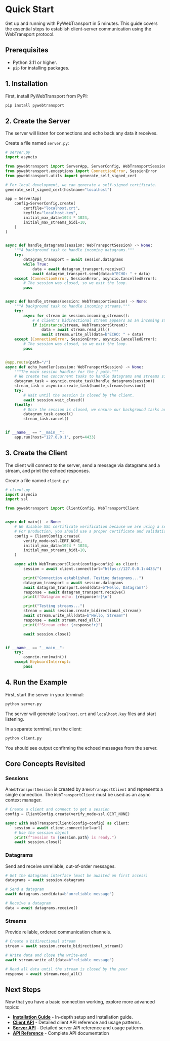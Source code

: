 # Quick Start

Get up and running with PyWebTransport in 5 minutes. This guide covers the essential steps to establish client-server communication using the WebTransport protocol.

## Prerequisites

- Python 3.11 or higher.
- `pip` for installing packages.

## 1. Installation

First, install PyWebTransport from PyPI:

```bash
pip install pywebtransport
```

## 2. Create the Server

The server will listen for connections and echo back any data it receives.

Create a file named `server.py`:

```python
# server.py
import asyncio

from pywebtransport import ServerApp, ServerConfig, WebTransportSession, WebTransportStream
from pywebtransport.exceptions import ConnectionError, SessionError
from pywebtransport.utils import generate_self_signed_cert

# For local development, we can generate a self-signed certificate.
generate_self_signed_cert(hostname="localhost")

app = ServerApp(
    config=ServerConfig.create(
        certfile="localhost.crt",
        keyfile="localhost.key",
        initial_max_data=1024 * 1024,
        initial_max_streams_bidi=10,
    )
)


async def handle_datagrams(session: WebTransportSession) -> None:
    """A background task to handle incoming datagrams."""
    try:
        datagram_transport = await session.datagrams
        while True:
            data = await datagram_transport.receive()
            await datagram_transport.send(data=b"ECHO: " + data)
    except (ConnectionError, SessionError, asyncio.CancelledError):
        # The session was closed, so we exit the loop.
        pass


async def handle_streams(session: WebTransportSession) -> None:
    """A background task to handle incoming streams."""
    try:
        async for stream in session.incoming_streams():
            # A client's bidirectional stream appears as an incoming stream on the server.
            if isinstance(stream, WebTransportStream):
                data = await stream.read_all()
                await stream.write_all(data=b"ECHO: " + data)
    except (ConnectionError, SessionError, asyncio.CancelledError):
        # The session was closed, so we exit the loop.
        pass


@app.route(path="/")
async def echo_handler(session: WebTransportSession) -> None:
    """The main session handler for the / path."""
    # We create two concurrent tasks to handle datagrams and streams simultaneously.
    datagram_task = asyncio.create_task(handle_datagrams(session))
    stream_task = asyncio.create_task(handle_streams(session))
    try:
        # Wait until the session is closed by the client.
        await session.wait_closed()
    finally:
        # Once the session is closed, we ensure our background tasks are cleaned up.
        datagram_task.cancel()
        stream_task.cancel()


if __name__ == "__main__":
    app.run(host="127.0.0.1", port=4433)

```

## 3. Create the Client

The client will connect to the server, send a message via datagrams and a stream, and print the echoed responses.

Create a file named `client.py`:

```python
# client.py
import asyncio
import ssl

from pywebtransport import ClientConfig, WebTransportClient


async def main() -> None:
    # We disable SSL certificate verification because we are using a self-signed cert.
    # For production, you should use a proper certificate and validation.
    config = ClientConfig.create(
        verify_mode=ssl.CERT_NONE,
        initial_max_data=1024 * 1024,
        initial_max_streams_bidi=10,
    )

    async with WebTransportClient(config=config) as client:
        session = await client.connect(url="https://127.0.0.1:4433/")

        print("Connection established. Testing datagrams...")
        datagram_transport = await session.datagrams
        await datagram_transport.send(data=b"Hello, Datagram!")
        response = await datagram_transport.receive()
        print(f"Datagram echo: {response!r}\n")

        print("Testing streams...")
        stream = await session.create_bidirectional_stream()
        await stream.write_all(data=b"Hello, Stream!")
        response = await stream.read_all()
        print(f"Stream echo: {response!r}")

        await session.close()


if __name__ == "__main__":
    try:
        asyncio.run(main())
    except KeyboardInterrupt:
        pass

```

## 4. Run the Example

First, start the server in your terminal:

```bash
python server.py
```

The server will generate `localhost.crt` and `localhost.key` files and start listening.

In a separate terminal, run the client:

```bash
python client.py
```

You should see output confirming the echoed messages from the server.

## Core Concepts Revisited

### Sessions

A `WebTransportSession` is created by a `WebTransportClient` and represents a single connection. The `WebTransportClient` must be used as an async context manager.

```python
# Create a client and connect to get a session
config = ClientConfig.create(verify_mode=ssl.CERT_NONE)

async with WebTransportClient(config=config) as client:
    session = await client.connect(url=url)
    # Use the session object
    print(f"Session to {session.path} is ready.")
    await session.close()
```

### Datagrams

Send and receive unreliable, out-of-order messages.

```python
# Get the datagrams interface (must be awaited on first access)
datagrams = await session.datagrams

# Send a datagram
await datagrams.send(data=b"unreliable message")

# Receive a datagram
data = await datagrams.receive()
```

### Streams

Provide reliable, ordered communication channels.

```python
# Create a bidirectional stream
stream = await session.create_bidirectional_stream()

# Write data and close the write-end
await stream.write_all(data=b"reliable message")

# Read all data until the stream is closed by the peer
response = await stream.read_all()
```

## Next Steps

Now that you have a basic connection working, explore more advanced topics:

- **[Installation Guide](installation.md)** - In-depth setup and installation guide.
- **[Client API](api-reference/client.md)** - Detailed client API reference and usage patterns.
- **[Server API](api-reference/server.md)** - Detailed server API reference and usage patterns.
- **[API Reference](api-reference/index.md)** - Complete API documentation
